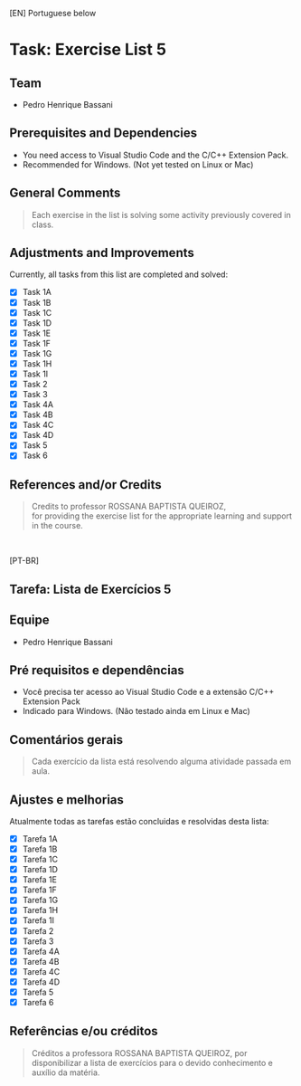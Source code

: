 [EN] Portuguese below
# Task: Exercise List 5

## Team
- Pedro Henrique Bassani

## Prerequisites and Dependencies

- You need access to Visual Studio Code and the C/C++ Extension Pack.
- Recommended for Windows. (Not yet tested on Linux or Mac)

## General Comments

>
>Each exercise in the list is solving some activity previously covered in class.
>

## Adjustments and Improvements

Currently, all tasks from this list are completed and solved:

- [x] Task 1A
- [x] Task 1B
- [x] Task 1C
- [x] Task 1D
- [x] Task 1E
- [x] Task 1F
- [x] Task 1G
- [x] Task 1H
- [x] Task 1I
- [x] Task 2
- [x] Task 3
- [x] Task 4A
- [x] Task 4B
- [x] Task 4C
- [x] Task 4D
- [x] Task 5
- [x] Task 6

## References and/or Credits
>
> Credits to professor ROSSANA BAPTISTA QUEIROZ,  
>for providing the exercise list for the appropriate learning and support in the course.
>
<br>

[PT-BR]
## Tarefa: Lista de Exercícios 5

## Equipe
- Pedro Henrique Bassani

## Pré requisitos e dependências

- Você precisa ter acesso ao Visual Studio Code e a extensão C/C++ Extension Pack
- Indicado para Windows. (Não testado ainda em Linux e Mac)

## Comentários gerais

>
>Cada exercício da lista está resolvendo alguma atividade passada em aula.
>

## Ajustes e melhorias

Atualmente todas as tarefas estão concluidas e resolvidas desta lista:

- [x] Tarefa 1A
- [x] Tarefa 1B
- [x] Tarefa 1C
- [x] Tarefa 1D
- [x] Tarefa 1E
- [x] Tarefa 1F
- [x] Tarefa 1G
- [x] Tarefa 1H
- [x] Tarefa 1I
- [x] Tarefa 2
- [x] Tarefa 3
- [x] Tarefa 4A
- [x] Tarefa 4B
- [x] Tarefa 4C
- [x] Tarefa 4D
- [x] Tarefa 5
- [x] Tarefa 6

## Referências e/ou créditos
>
> Créditos a professora ROSSANA BAPTISTA QUEIROZ,
>por disponibilizar a lista de exercícios para o devido conhecimento e auxílio da matéria.
>
